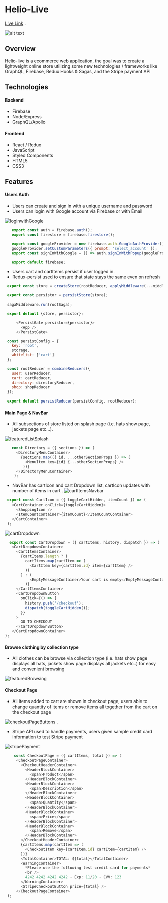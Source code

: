 # Helio-Live

[Live Link](https://helio-live.herokuapp.com/) . 
  
    
    
![alt text](https://github.com/jbotoro/markdown_images/blob/master/splash_page.png)


## Overview

Helio-live is a ecommerce web application, the goal was to create a lightweight online store utilizing some new technologies / frameworks like GraphQL, Firebase, Redux Hooks & Sagas, and the Stripe payment API


## Technologies 
 
#### Backend
  * Firebase
  * Node/Express
  * GraphQL/Apollo
  
#### Frontend
  * React / Redux
  * JavaScript
  * Styled Components
  * HTML5
  * CSS3
  
## Features
 
#### Users Auth
   * Users can create and sign in with a unique username and password
   * Users can login with Google account via Firebase or with Email
   
   ![loginwithGoogle](https://github.com/jbotoro/markdown_images/blob/master/googleLoginHelio.gif)
   
   ``` javascript
      export const auth = firebase.auth();
      export const firestore = firebase.firestore();

      export const googleProvider = new firebase.auth.GoogleAuthProvider();
      googleProvider.setCustomParameters({ prompt: 'select_account' });
      export const signInWithGoogle = () => auth.signInWithPopup(googleProvider);

      export default firebase;
   
   ```
   
   * Users cart and cartItems persist if user logged in.
   * Redux-persist used to ensure that state stays the same even on refresh
   
   ``` javascript
    export const store = createStore(rootReducer, applyMiddleware(...middlewares))

    export const persistor = persistStore(store);

    sagaMiddleware.run(rootSaga);

    export default {store, persistor};
   ```
   
   
   ``` javascript
        <PersistGate persistor={persistor}>
          <App />
        </PersistGate>
   
   ```
   
   
   ``` javascript
    const persistConfig = {
      key: 'root',
      storage,
      whitelist: ['cart']
    };

    const rootReducer = combineReducers({
      user: userReducer,
      cart: cartReducer,
      directory: directoryReducer,
      shop: shopReducer
    });

    export default persistReducer(persistConfig, rootReducer);
   ```
   
   
 
#### Main Page & NavBar
   * All subsections of store listed on splash page (i.e. hats show page, jackets page etc...). 
     
     
   ![featuredListSplash](https://github.com/jbotoro/markdown_images/blob/master/splash_page.png)
   ``` javascript
      const Directory = ({ sections }) => (
        <DirectoryMenuContainer>
          {sections.map(({ id, ...otherSectionProps }) => (
            <MenuItem key={id} {...otherSectionProps} />
           ))}
        </DirectoryMenuContainer>
       );
   ```
   * NavBar has cartIcon and cart Dropdown list, cartIcon updates with number of items in cart . 
   ![cartItemsNavbar](https://github.com/jbotoro/markdown_images/blob/master/cart_icon.png)
   ``` javascript
    export const CartIcon = ({ toggleCartHidden, itemCount }) => (
      <CartContainer onClick={toggleCartHidden}>
        <ShoppingIcon />
        <ItemCountContainer>{itemCount}</ItemCountContainer>
      </CartContainer>
    );
   ```
   
   ![cartDropdown](https://github.com/jbotoro/markdown_images/blob/master/cart_dropdown.png)
   
   ``` javascript
     export const CartDropdown = ({ cartItems, history, dispatch }) => (
      <CartDropdownContainer>
        <CartItemsContainer>
          {cartItems.length ? (
            cartItems.map(cartItem => (
              <CartItem key={cartItem.id} item={cartItem} />
            ))
          ) : (
              <EmptyMessageContainer>Your cart is empty</EmptyMessageContainer>
            )}
        </CartItemsContainer>
        <CartDropdownButton
          onClick={() => {
            history.push('/checkout');
            dispatch(toggleCartHidden());
          }}
        >
          GO TO CHECKOUT
        </CartDropdownButton>
      </CartDropdownContainer>
  );
   
   ```
   
   
#### Browse clothing by collection type

  * All clothes can be browse via collection type (i.e. hats show page displays all hats, jackets show page displays all jackets etc..) for easy and convenient browsing
  
  ![featuredBrowsing](https://github.com/jbotoro/markdown_images/blob/master/featuredbrowsinghelio.gif)
  
     
     
#### Checkout Page  
 

   * All items added to cart are shown in checkout page, users able to change quantity of items or remove items all together  from the cart on the checkout page 
     
     
   ![checkoutPageButtons](https://github.com/jbotoro/markdown_images/blob/master/checkout_screen.png) . 
   
     
     
   * Stripe API used to handle payments, users given sample credit card information to test Stripe payment 
     
     
   ![stripePayment](https://github.com/jbotoro/markdown_images/blob/master/stripe_checkout.png)
   
   
   ``` javascript
       const CheckoutPage = ({ cartItems, total }) => (
        <CheckoutPageContainer>
          <CheckoutHeaderContainer>
            <HeaderBlockContainer>
              <span>Product</span>
            </HeaderBlockContainer>
            <HeaderBlockContainer>
              <span>Description</span>
            </HeaderBlockContainer>
            <HeaderBlockContainer>
              <span>Quantity</span>
            </HeaderBlockContainer>
            <HeaderBlockContainer>
              <span>Price</span>
            </HeaderBlockContainer>
            <HeaderBlockContainer>
              <span>Remove</span>
            </HeaderBlockContainer>
          </CheckoutHeaderContainer>
          {cartItems.map(cartItem => (
            <CheckoutItem key={cartItem.id} cartItem={cartItem} />
          ))}
          <TotalContainer>TOTAL: ${total}</TotalContainer>
          <WarningContainer>
            *Please use the following test credit card for payments*
            <br />
            4242 4242 4242 4242 - Exp: 11/20 - CVV: 123
          </WarningContainer>
          <StripeCheckoutButton price={total} />
        </CheckoutPageContainer>
    );
   
   ```